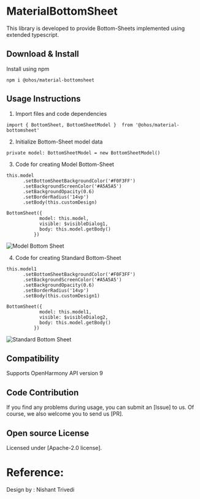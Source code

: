 # MaterialBottomSheet

This library is developed to provide Bottom-Sheets implemented using extended typescript.

## Download & Install

Install using npm

```npm i @ohos/material-bottomsheet```

## Usage Instructions

1. Import files and code dependencies

```ets
import { BottomSheet, BottomSheetModel }  from '@ohos/material-bottomsheet'
```

2. Initialize Bottom-Sheet model data

```
private model: BottomSheetModel = new BottomSheetModel()
```

3. Code for creating Model Bottom-Sheet

```
this.model
      .setBottomSheetBackgroundColor('#F0F3FF')
      .setBackgroundScreenColor('#A5A5A5')
      .setBackgroundOpacity(0.6)
      .setBorderRadius('14vp')
      .setBody(this.customDesign)
      
BottomSheet({
            model: this.model,
            visible: $visibleDialog1,
            body: this.model.getBody()
          })
```
![Model Bottom Sheet](https://user-images.githubusercontent.com/82766420/178438938-81737d65-5b0a-4579-ba89-9bfc77098578.png)

4. Code for creating Standard Bottom-Sheet

```
this.model1
      .setBottomSheetBackgroundColor('#F0F3FF')
      .setBackgroundScreenColor('#A5A5A5')
      .setBackgroundOpacity(0.6)
      .setBorderRadius('14vp')
      .setBody(this.customDesign1)
 
BottomSheet({
            model: this.model1,
            visible: $visibleDialog2,
            body: this.model.getBody()
          })
```
![Standard Bottom Sheet](https://user-images.githubusercontent.com/82766420/178438992-d008bc36-c3b2-4fca-91ca-adf8b2b72e4b.png)

## Compatibility

Supports OpenHarmony API version 9

## Code Contribution

If you find any problems during usage, you can submit an [Issue] to us. Of course, we also welcome you to send us [PR].

## Open source License

Licensed under [Apache-2.0 license].

# Reference:

Design by : Nishant Trivedi
